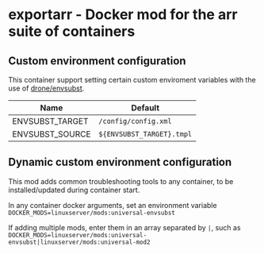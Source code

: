 # exportarr - Docker mod for the arr suite of containers

## Custom environment configuration

This container support setting certain custom enviroment variables with the use of [drone/envsubst](https://github.com/drone/envsubst).

| Name             | Default                    |
|------------------|----------------------------|
| ENVSUBST_TARGET  | `/config/config.xml`       |
| ENVSUBST_SOURCE  | `${ENVSUBST_TARGET}.tmpl`  |

## Dynamic custom environment configuration

This mod adds common troubleshooting tools to any container, to be installed/updated during container start.

In any container docker arguments, set an environment variable `DOCKER_MODS=linuxserver/mods:universal-envsubst`

If adding multiple mods, enter them in an array separated by `|`, such as `DOCKER_MODS=linuxserver/mods:universal-envsubst|linuxserver/mods:universal-mod2`
